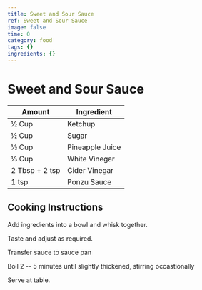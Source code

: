 ```yaml
---
title: Sweet and Sour Sauce
ref: Sweet and Sour Sauce
image: false
time: 0
category: food
tags: {}
ingredients: {}
---
```

# Sweet and Sour Sauce  
  
|Amount|Ingredient|  
|----|----|  
½ Cup | Ketchup  
½ Cup | Sugar  
⅓ Cup | Pineapple Juice  
⅓ Cup | White Vinegar  
2 Tbsp + 2 tsp | Cider Vinegar  
1 tsp | Ponzu Sauce  
  
## Cooking Instructions  
Add ingredients into a bowl and whisk together.  
  
Taste and adjust as required.  
  
Transfer sauce to sauce pan  
  
Boil 2 -- 5 minutes until slightly thickened, stirring occastionally  
  
Serve at table.  
  